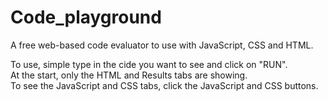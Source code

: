 # Code_playground

A free web-based code evaluator to use with JavaScript, CSS and HTML.  

To use, simple type in the cide you want to see and click on "RUN".  
At the start, only the HTML and Results tabs are showing.  
To see the JavaScript and CSS tabs, click the JavaScript and CSS buttons.  
